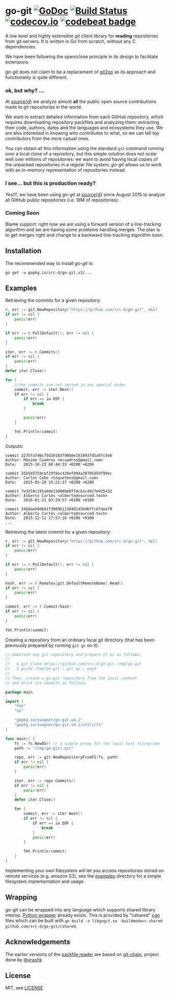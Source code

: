 # go-git [![GoDoc](https://godoc.org/gopkg.in/src-d/go-git.v3?status.svg)](https://godoc.org/gopkg.in/svagner/go-git.v4.1) [![Build Status](https://travis-ci.org/src-d/go-git.svg)](https://travis-ci.org/src-d/go-git) [![codecov.io](https://codecov.io/github/src-d/go-git/coverage.svg)](https://codecov.io/github/src-d/go-git) [![codebeat badge](https://codebeat.co/badges/b6cb2f73-9e54-483d-89f9-4b95a911f40c)](https://codebeat.co/projects/github-com-src-d-go-git)

A low level and highly extensible git client library for **reading** repositories from git servers.  It is written in Go from scratch, without any C dependencies.

We have been following the open/close principle in its design to facilitate extensions.

*go-git* does not claim to be a replacement of [git2go](https://github.com/libgit2/git2go) as its approach and functionality is quite different.

### ok, but why? ...

At [source{d}](http://sourced.tech) we analyze almost **all** the public open source contributions made to git repositories in the world.

We want to extract detailed information from each GitHub repository, which requires downloading repository packfiles and analyzing them: extracting their code, authors, dates and the languages and ecosystems they use.  We are also interested in knowing who contributes to what, so we can tell top contributors from the more casual ones.

You can obtain all this information using the standard `git` command running over a local clone of a repository, but this simple solution does not scale well over millions of repositories: we want to avoid having local copies of the unpacked repositories in a regular file system; *go-git* allows us to work with an in-memory representation of repositories instead.

### I see... but this is production ready?

*Yes!!!*, we have been using *go-git* at [source{d}](http://sourced.tech) since August 2015 to analyze all GitHub public repositories (i.e. 16M of repositories).

### Coming Soon

Blame support: right now we are using a forward version of a line-tracking
algorithm and we are having some problems handling merges. The plan is to get
merges right and change to a backward line-tracking algorithm soon.

Installation
------------

The recommended way to install *go-git* is:

```
go get -u gopkg.in/src-d/go-git.v3/...
```


Examples
--------

Retrieving the commits for a given repository:

```go
r, err := git.NewRepository("https://github.com/src-d/go-git", nil)
if err != nil {
	panic(err)
}

if err := r.PullDefault(); err != nil {
	panic(err)
}

iter, err := r.Commits()
if err != nil {
	panic(err)
}
defer iter.Close()

for {
	//the commits are not sorted in any special order
	commit, err := iter.Next()
	if err != nil {
		if err == io.EOF {
			break
		}

		panic(err)
	}

	fmt.Println(commit)
}
```

Outputs:
```
commit 2275fa7d0c75d20103f90b0e1616937d5a9fc5e6
Author: Máximo Cuadros <mcuadros@gmail.com>
Date:   2015-10-23 00:44:33 +0200 +0200

commit 35b585759cbf29f8ec428ef89da20705d59f99ec
Author: Carlos Cobo <toqueteos@gmail.com>
Date:   2015-05-20 15:21:37 +0200 +0200

commit 7e3259c191a9de23d88b6077dcb1cd427e925432
Author: Alberto Cortés <alberto@sourced.tech>
Date:   2016-01-21 03:29:57 +0100 +0100

commit 24b8ae50db91f3909b11304014564bffc6fdee79
Author: Alberto Cortés <alberto@sourced.tech>
Date:   2015-12-11 17:57:10 +0100 +0100
...
```

Retrieving the latest commit for a given repository:

```go
r, err := git.NewRepository("https://github.com/src-d/go-git", nil)
if err != nil {
	panic(err)
}

if err := r.PullDefault(); err != nil {
	panic(err)
}

hash, err := r.Remotes[git.DefaultRemoteName].Head()
if err != nil {
	panic(err)
}

commit, err := r.Commit(hash)
if err != nil {
	panic(err)
}

fmt.Println(commit)
```

Creating a repository from an ordinary local git directory (that has been
previously prepared by running `git gc` on it).

```go
// Download any git repository and prepare it as as follows:
//
//   $ git clone https://github.com/src-d/go-git /tmp/go-git
//   $ pushd /tmp/go-git ; git gc ; popd
//
// Then, create a go-git repository from the local content
// and print its commits as follows:

package main

import (
	"fmt"
	"io"

	"gopkg.in/svagner/go-git.v4.1"
	"gopkg.in/svagner/go-git.v4.1/utils/fs"
)

func main() {
	fs := fs.NewOS() // a simple proxy for the local host filesystem
	path := "/tmp/go-git/.git"

	repo, err := git.NewRepositoryFromFS(fs, path)
	if err != nil {
		panic(err)
	}

	iter, err := repo.Commits()
	if err != nil {
		panic(err)
	}
	defer iter.Close()

	for {
		commit, err := iter.Next()
		if err != nil {
			if err == io.EOF {
				break
			}
			panic(err)
		}

		fmt.Println(commit)
	}
}
```

Implementing your own filesystem will let you access repositories stored on
remote services (e.g. amazon S3), see the
[examples](https://github.com/src-d/go-git/tree/master/examples/fs_implementation/)
directory for a simple filesystem implementation and usage.

Wrapping
--------

go-git can be wrapped into any language which supports shared library interop.
[Python wrapper](https://github.com/src-d/gypogit) already exists.
This is provided by "cshared" [cgo](https://golang.org/cmd/cgo/) files which can be built
with `go build -o libgogit.so -buildmode=c-shared github.com/src-d/go-git/cshared`.

Acknowledgements
----------------

The earlier versions of the [packfile reader](https://godoc.org/gopkg.in/svagner/go-git.v4.1/formats/packfile) are based on [git-chain](https://github.com/gitchain/gitchain/blob/master/git/pack.go), project done by [@yrashk](https://github.com/yrashk)


License
-------

MIT, see [LICENSE](LICENSE)
